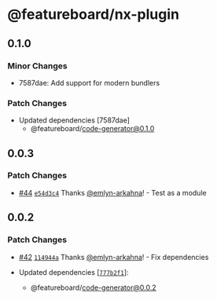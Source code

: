 # @featureboard/nx-plugin

## 0.1.0

### Minor Changes

- 7587dae: Add support for modern bundlers

### Patch Changes

- Updated dependencies [7587dae]
  - @featureboard/code-generator@0.1.0

## 0.0.3

### Patch Changes

- [#44](https://github.com/arkahna/featureboard-sdks/pull/44) [`e54d3c4`](https://github.com/arkahna/featureboard-sdks/commit/e54d3c47dc196d1c9a2f0d05e43c3f749533a0ae) Thanks [@emlyn-arkahna](https://github.com/emlyn-arkahna)! - Test as a module

## 0.0.2

### Patch Changes

- [#42](https://github.com/arkahna/featureboard-sdks/pull/42) [`114944a`](https://github.com/arkahna/featureboard-sdks/commit/114944ac54785cfcbb63a760fed6cb2ba7387533) Thanks [@emlyn-arkahna](https://github.com/emlyn-arkahna)! - Fix dependencies

- Updated dependencies [[`777b2f1`](https://github.com/arkahna/featureboard-sdks/commit/777b2f1556f718d3e5799878f83a8519e855cfa1)]:
  - @featureboard/code-generator@0.0.2
